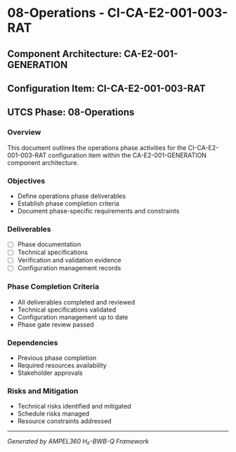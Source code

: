 # 08-Operations - CI-CA-E2-001-003-RAT

## Component Architecture: CA-E2-001-GENERATION
## Configuration Item: CI-CA-E2-001-003-RAT
## UTCS Phase: 08-Operations

### Overview
This document outlines the operations phase activities for the CI-CA-E2-001-003-RAT configuration item within the CA-E2-001-GENERATION component architecture.

### Objectives
- Define operations phase deliverables
- Establish phase completion criteria
- Document phase-specific requirements and constraints

### Deliverables
- [ ] Phase documentation
- [ ] Technical specifications
- [ ] Verification and validation evidence
- [ ] Configuration management records

### Phase Completion Criteria
- All deliverables completed and reviewed
- Technical specifications validated
- Configuration management up to date
- Phase gate review passed

### Dependencies
- Previous phase completion
- Required resources availability
- Stakeholder approvals

### Risks and Mitigation
- Technical risks identified and mitigated
- Schedule risks managed
- Resource constraints addressed

---
*Generated by AMPEL360 H₂-BWB-Q Framework*

